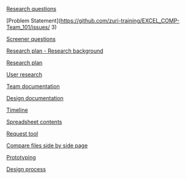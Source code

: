 [Research questions](https://github.com/zuri-training/EXCEL_COMP-Team_101/issues/5)


[Problem Statement](https://github.com/zuri-training/EXCEL_COMP-Team_101/issues/
3)


[Screener questions](https://github.com/zuri-training/EXCEL_COMP-Team_101/issues/7)


[Research plan - Research background](https://github.com/zuri-training/EXCEL_COMP-Team_101/issues/2)


[Research plan](https://github.com/zuri-training/EXCEL_COMP-Team_101/issues/17)


[User research](https://github.com/zuri-training/EXCEL_COMP-Team_101/issues/18)


[Team documentation](https://github.com/zuri-training/EXCEL_COMP-Team_101/issues/22)

[Design documentation](https://github.com/zuri-training/EXCEL_COMP-Team_101/issues/21)

[Timeline](https://github.com/zuri-training/EXCEL_COMP-Team_101/issues/8)

[Spreadsheet contents](https://github.com/zuri-training/EXCEL_COMP-Team_101/issues/37)

[Request tool](https://github.com/zuri-training/EXCEL_COMP-Team_101/issues/40)

[Compare files side by side page](https://github.com/zuri-training/EXCEL_COMP-Team_101/issues/44)

[Prototyping](https://github.com/zuri-training/EXCEL_COMP-Team_101/issues/57)

[Design process](https://github.com/zuri-training/EXCEL_COMP-Team_101/issues/69)
